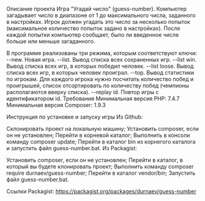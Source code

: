 Описание проекта
Игра "Угадай число" (guess-number). Компьютер загадывает число в диапазоне от 1 до максимального числа, заданного в настройках. Игрок должен угадать это число за несколько попыток (максимальное количество попыток задано в настройках). После каждой попытки компьютер сообщает, было ли введенное числе больше или меньше загаданного.

В программе реализованы три режима, которым соответствуют ключи:
--new. Новая игра.
--list. Вывод списка всех сохраненных игр.
--list win. Вывод списка всех игр, в которых победил человек.
--list loose. Вывод списка всех игр, в которых человек проиграл.
--top. Вывод статистики по игрокам. Для каждого игрока нужно посчитать количество побед и проигрышей, список отсортировать по количеству побед (чемпионы располагаются вверху списка).
--replay id. Повтор игры с идентификатором id.
Требования
Минимальная версия PHP: 7.4.7
Минимальная версия Composer: 1.9.3

Инструкция по установке и запуску игры
Из Github:

Склонировать проект на локальную машину;
Установить composer, если он не установлен;
Перейти в корневой каталог;
Выполнить в консоли команду composer update;
Перейти в каталог bin из корнегого каталога и запустить файл guess-number.bat.
Из Packagist:

Установить composer, если он не установлен;
Перейти в каталог, в который вы будете клонировать проект;
Выполнить команду composer require durnaev/guess-number;
Перейти в каталог vendor/bin;
Запустить файл guess-number.bat.

Ссылки
Packagist: https://packagist.org/packages/durnaev/guess-number